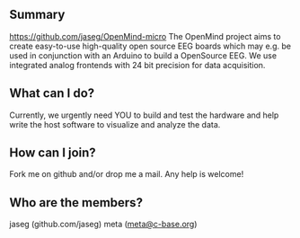 Summary
-------
https://github.com/jaseg/OpenMind-micro
The OpenMind project aims to create easy-to-use high-quality open source EEG boards which may e.g. be used in conjunction with an Arduino to build a OpenSource EEG. We use integrated analog frontends with 24 bit precision for data acquisition.

What can I do?
--------------
Currently, we urgently need YOU to build and test the hardware and help write the host software to visualize and analyze the data.

How can I join?
---------------
Fork me on github and/or drop me a mail. Any help is welcome!

Who are the members?
--------------------
jaseg (github.com/jaseg)
meta (meta@c-base.org)
